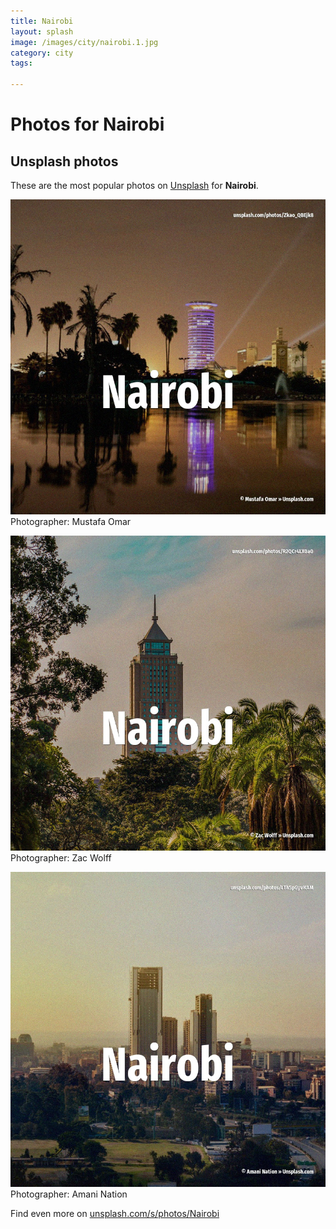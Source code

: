 ```yaml
---
title: Nairobi
layout: splash
image: /images/city/nairobi.1.jpg
category: city
tags:

---
```

# Photos for Nairobi
 
## Unsplash photos
These are the most popular photos on [Unsplash](https://unsplash.com) for **Nairobi**.
 
![Nairobi](/images/city/nairobi.1.jpg)
Photographer:  Mustafa Omar
 
![Nairobi](/images/city/nairobi.2.jpg)
Photographer:  Zac Wolff
 
![Nairobi](/images/city/nairobi.3.jpg)
Photographer:  Amani Nation
 
Find even more on [unsplash.com/s/photos/Nairobi](https://unsplash.com/s/photos/Nairobi)
 
